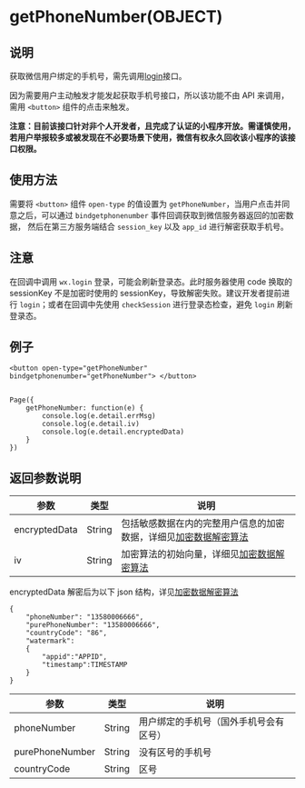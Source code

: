 <!-- https://mp.weixin.qq.com/debug/wxadoc/dev/api/getPhoneNumber.html -->

getPhoneNumber(OBJECT)
======================

说明
--

获取微信用户绑定的手机号，需先调用[login](https://mp.weixin.qq.com/debug/wxadoc/dev/api/api-login.html?t=201828#wxloginobject)接口。

因为需要用户主动触发才能发起获取手机号接口，所以该功能不由 API 来调用，需用 `<button>` 组件的点击来触发。

**注意：目前该接口针对非个人开发者，且完成了认证的小程序开放。需谨慎使用，若用户举报较多或被发现在不必要场景下使用，微信有权永久回收该小程序的该接口权限。**

使用方法
----

需要将 `<button>` 组件 `open-type` 的值设置为 `getPhoneNumber`，当用户点击并同意之后，可以通过 `bindgetphonenumber` 事件回调获取到微信服务器返回的加密数据， 然后在第三方服务端结合 `session_key` 以及 `app_id` 进行解密获取手机号。

注意
--

在回调中调用 `wx.login` 登录，可能会刷新登录态。此时服务器使用 code 换取的 sessionKey 不是加密时使用的 sessionKey，导致解密失败。建议开发者提前进行 `login`；或者在回调中先使用 `checkSession` 进行登录态检查，避免 `login` 刷新登录态。

例子
--

    <button open-type="getPhoneNumber" bindgetphonenumber="getPhoneNumber"> </button>
    

    Page({ 
        getPhoneNumber: function(e) { 
            console.log(e.detail.errMsg) 
            console.log(e.detail.iv) 
            console.log(e.detail.encryptedData) 
        } 
    })
    

返回参数说明
------

  参数            |  类型     |  说明                                                                                                                                                                                 
------------------|-----------|---------------------------------------------------------------------------------------------------------------------------------------------------------------------------------------
  encryptedData   |  String   |包括敏感数据在内的完整用户信息的加密数据，详细见[加密数据解密算法](https://mp.weixin.qq.com/debug/wxadoc/dev/api/signature.html?t=201828#%E5%8A%A0%E5%AF%86%E6%95%B0%E6%8D%AE%E8%A7%A3%E5%AF%86%E7%AE%97%E6%B3%95)
  iv              |  String   |加密算法的初始向量，详细见[加密数据解密算法](https://mp.weixin.qq.com/debug/wxadoc/dev/api/signature.html?t=201828#%E5%8A%A0%E5%AF%86%E6%95%B0%E6%8D%AE%E8%A7%A3%E5%AF%86%E7%AE%97%E6%B3%95)

encryptedData 解密后为以下 json 结构，详见[加密数据解密算法](https://mp.weixin.qq.com/debug/wxadoc/dev/api/signature.html?t=201828#%E5%8A%A0%E5%AF%86%E6%95%B0%E6%8D%AE%E8%A7%A3%E5%AF%86%E7%AE%97%E6%B3%95)

    {
        "phoneNumber": "13580006666",  
        "purePhoneNumber": "13580006666", 
        "countryCode": "86",
        "watermark":
        {
            "appid":"APPID",
            "timestamp":TIMESTAMP
        }
    }
    

  参数              |  类型     |  说明                  
--------------------|-----------|------------------------
  phoneNumber       |  String   |用户绑定的手机号（国外手机号会有区号）
  purePhoneNumber   |  String   |  没有区号的手机号      
  countryCode       |  String   |  区号                  
